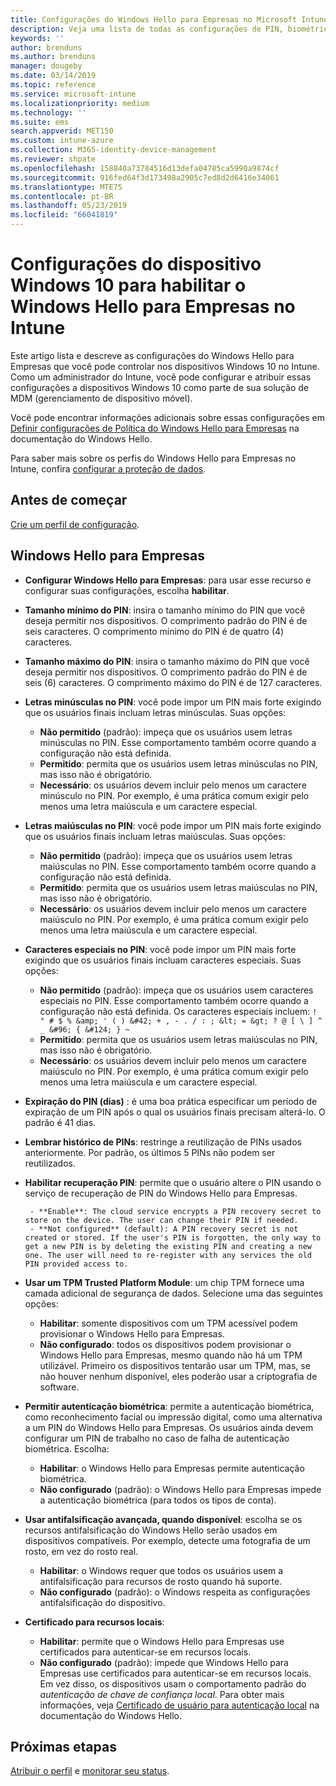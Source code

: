 ```yaml
---
title: Configurações do Windows Hello para Empresas no Microsoft Intune – Azure | Microsoft Docs
description: Veja uma lista de todas as configurações de PIN, biométrica e antifalsificação em um perfil de proteção de identidade para usar e configurar o Windows Hello para Empresas em dispositivos Windows 10 no Microsoft Intune.
keywords: ''
author: brenduns
ms.author: brenduns
manager: dougeby
ms.date: 03/14/2019
ms.topic: reference
ms.service: microsoft-intune
ms.localizationpriority: medium
ms.technology: ''
ms.suite: ems
search.appverid: MET150
ms.custom: intune-azure
ms.collection: M365-identity-device-management
ms.reviewer: shpate
ms.openlocfilehash: 158840a73784516d13defa04785ca5990a9874cf
ms.sourcegitcommit: 916fed64f3d173498a2905c7ed8d2d6416e34061
ms.translationtype: MTE75
ms.contentlocale: pt-BR
ms.lasthandoff: 05/23/2019
ms.locfileid: "66041819"
---
```

# <a name="windows-10-device-settings-to-enable-windows-hello-for-business-in-intune"></a>Configurações do dispositivo Windows 10 para habilitar o Windows Hello para Empresas no Intune

Este artigo lista e descreve as configurações do Windows Hello para Empresas que você pode controlar nos dispositivos Windows 10 no Intune. Como um administrador do Intune, você pode configurar e atribuir essas configurações a dispositivos Windows 10 como parte de sua solução de MDM (gerenciamento de dispositivo móvel). 

Você pode encontrar informações adicionais sobre essas configurações em [Definir configurações de Política do Windows Hello para Empresas](https://docs.microsoft.com/windows/security/identity-protection/hello-for-business/hello-cert-trust-policy-settings) na documentação do Windows Hello.


Para saber mais sobre os perfis do Windows Hello para Empresas no Intune, confira [configurar a proteção de dados](identity-protection-configure.md).

## <a name="before-you-begin"></a>Antes de começar

[Crie um perfil de configuração](identity-protection-configure.md#create-the-device-profile).

## <a name="windows-hello-for-business"></a>Windows Hello para Empresas

- **Configurar Windows Hello para Empresas**: para usar esse recurso e configurar suas configurações, escolha **habilitar**.
- **Tamanho mínimo do PIN**: insira o tamanho mínimo do PIN que você deseja permitir nos dispositivos. O comprimento padrão do PIN é de seis caracteres. O comprimento mínimo do PIN é de quatro (4) caracteres.
- **Tamanho máximo do PIN**: insira o tamanho máximo do PIN que você deseja permitir nos dispositivos. O comprimento padrão do PIN é de seis (6) caracteres. O comprimento máximo do PIN é de 127 caracteres.  
- **Letras minúsculas no PIN**: você pode impor um PIN mais forte exigindo que os usuários finais incluam letras minúsculas. Suas opções:

  - **Não permitido** (padrão): impeça que os usuários usem letras minúsculas no PIN. Esse comportamento também ocorre quando a configuração não está definida.
  - **Permitido**: permita que os usuários usem letras minúsculas no PIN, mas isso não é obrigatório.
  - **Necessário**: os usuários devem incluir pelo menos um caractere minúsculo no PIN. Por exemplo, é uma prática comum exigir pelo menos uma letra maiúscula e um caractere especial.

- **Letras maiúsculas no PIN**: você pode impor um PIN mais forte exigindo que os usuários finais incluam letras maiúsculas. Suas opções:

  - **Não permitido** (padrão): impeça que os usuários usem letras maiúsculas no PIN. Esse comportamento também ocorre quando a configuração não está definida.
  - **Permitido**: permita que os usuários usem letras maiúsculas no PIN, mas isso não é obrigatório.
  - **Necessário**: os usuários devem incluir pelo menos um caractere maiúsculo no PIN. Por exemplo, é uma prática comum exigir pelo menos uma letra maiúscula e um caractere especial.

- **Caracteres especiais no PIN**: você pode impor um PIN mais forte exigindo que os usuários finais incluam caracteres especiais. Suas opções:

  - **Não permitido** (padrão): impeça que os usuários usem caracteres especiais no PIN. Esse comportamento também ocorre quando a configuração não está definida.
    Os caracteres especiais incluem: `! " # $ % &amp; ' ( ) &#42; + , - . / : ; &lt; = &gt; ? @ [ \ ] ^ _ &#96; { &#124; } ~`
  - **Permitido**: permita que os usuários usem letras maiúsculas no PIN, mas isso não é obrigatório.
  - **Necessário**: os usuários devem incluir pelo menos um caractere maiúsculo no PIN. Por exemplo, é uma prática comum exigir pelo menos uma letra maiúscula e um caractere especial.

- **Expiração do PIN (dias)** : é uma boa prática especificar um período de expiração de um PIN após o qual os usuários finais precisam alterá-lo. O padrão é 41 dias.

- **Lembrar histórico de PINs**: restringe a reutilização de PINs usados anteriormente. Por padrão, os últimos 5 PINs não podem ser reutilizados.  
- **Habilitar recuperação PIN**: permite que o usuário altere o PIN usando o serviço de recuperação de PIN do Windows Hello para Empresas.

       - **Enable**: The cloud service encrypts a PIN recovery secret to store on the device. The user can change their PIN if needed.  
       - **Not configured** (default): A PIN recovery secret is not created or stored. If the user's PIN is forgotten, the only way to get a new PIN is by deleting the existing PIN and creating a new one. The user will need to re-register with any services the old PIN provided access to.  

- **Usar um TPM Trusted Platform Module**: um chip TPM fornece uma camada adicional de segurança de dados. Selecione uma das seguintes opções:  
  - **Habilitar**: somente dispositivos com um TPM acessível podem provisionar o Windows Hello para Empresas.
  - **Não configurado**: todos os dispositivos podem provisionar o Windows Hello para Empresas, mesmo quando não há um TPM utilizável. Primeiro os dispositivos tentarão usar um TPM, mas, se não houver nenhum disponível, eles poderão usar a criptografia de software.  

- **Permitir autenticação biométrica**: permite a autenticação biométrica, como reconhecimento facial ou impressão digital, como uma alternativa a um PIN do Windows Hello para Empresas. Os usuários ainda devem configurar um PIN de trabalho no caso de falha de autenticação biométrica. Escolha:

  - **Habilitar**: o Windows Hello para Empresas permite autenticação biométrica.
  - **Não configurado** (padrão): o Windows Hello para Empresas impede a autenticação biométrica (para todos os tipos de conta).

- **Usar antifalsificação avançada, quando disponível**: escolha se os recursos antifalsificação do Windows Hello serão usados em dispositivos compatíveis. Por exemplo, detecte uma fotografia de um rosto, em vez do rosto real.

  - **Habilitar**: o Windows requer que todos os usuários usem a antifalsificação para recursos de rosto quando há suporte.  
  - **Não configurado** (padrão): o Windows respeita as configurações antifalsificação do dispositivo.

- **Certificado para recursos locais**: 

  - **Habilitar**: permite que o Windows Hello para Empresas use certificados para autenticar-se em recursos locais.
  - **Não configurado** (padrão): impede que Windows Hello para Empresas use certificados para autenticar-se em recursos locais. Em vez disso, os dispositivos usam o comportamento padrão do *autenticação de chave de confiança local*. Para obter mais informações, veja [Certificado de usuário para autenticação local](https://docs.microsoft.com/windows/security/identity-protection/hello-for-business/hello-cert-trust-policy-settings#use-certificate-for-on-premises-authentication) na documentação do Windows Hello.  
## <a name="next-steps"></a>Próximas etapas

[Atribuir o perfil](device-profile-assign.md) e [monitorar seu status](device-profile-monitor.md).
